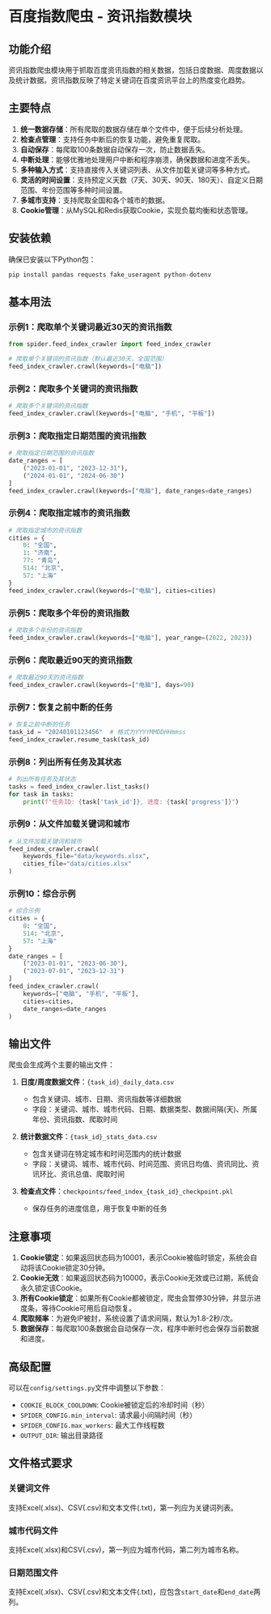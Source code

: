 # 百度指数爬虫 - 资讯指数模块

## 功能介绍

资讯指数爬虫模块用于抓取百度资讯指数的相关数据，包括日度数据、周度数据以及统计数据。资讯指数反映了特定关键词在百度资讯平台上的热度变化趋势。

## 主要特点

1. **统一数据存储**：所有爬取的数据存储在单个文件中，便于后续分析处理。
2. **检查点管理**：支持任务中断后的恢复功能，避免重复爬取。
3. **自动保存**：每爬取100条数据自动保存一次，防止数据丢失。
4. **中断处理**：能够优雅地处理用户中断和程序崩溃，确保数据和进度不丢失。
5. **多种输入方式**：支持直接传入关键词列表、从文件加载关键词等多种方式。
6. **灵活的时间设置**：支持预定义天数（7天、30天、90天、180天）、自定义日期范围、年份范围等多种时间设置。
7. **多城市支持**：支持爬取全国和各个城市的数据。
8. **Cookie管理**：从MySQL和Redis获取Cookie，实现负载均衡和状态管理。

## 安装依赖

确保已安装以下Python包：

```bash
pip install pandas requests fake_useragent python-dotenv
```

## 基本用法

### 示例1：爬取单个关键词最近30天的资讯指数

```python
from spider.feed_index_crawler import feed_index_crawler

# 爬取单个关键词的资讯指数（默认最近30天，全国范围）
feed_index_crawler.crawl(keywords=["电脑"])
```

### 示例2：爬取多个关键词的资讯指数

```python
# 爬取多个关键词的资讯指数
feed_index_crawler.crawl(keywords=["电脑", "手机", "平板"])
```

### 示例3：爬取指定日期范围的资讯指数

```python
# 爬取指定日期范围的资讯指数
date_ranges = [
    ("2023-01-01", "2023-12-31"),
    ("2024-01-01", "2024-06-30")
]
feed_index_crawler.crawl(keywords=["电脑"], date_ranges=date_ranges)
```

### 示例4：爬取指定城市的资讯指数

```python
# 爬取指定城市的资讯指数
cities = {
    0: "全国",
    1: "济南",
    77: "青岛",
    514: "北京",
    57: "上海"
}
feed_index_crawler.crawl(keywords=["电脑"], cities=cities)
```

### 示例5：爬取多个年份的资讯指数

```python
# 爬取多个年份的资讯指数
feed_index_crawler.crawl(keywords=["电脑"], year_range=(2022, 2023))
```

### 示例6：爬取最近90天的资讯指数

```python
# 爬取最近90天的资讯指数
feed_index_crawler.crawl(keywords=["电脑"], days=90)
```

### 示例7：恢复之前中断的任务

```python
# 恢复之前中断的任务
task_id = "20240101123456"  # 格式为YYYYMMDDHHmmss
feed_index_crawler.resume_task(task_id)
```

### 示例8：列出所有任务及其状态

```python
# 列出所有任务及其状态
tasks = feed_index_crawler.list_tasks()
for task in tasks:
    print(f"任务ID: {task['task_id']}, 进度: {task['progress']}")
```

### 示例9：从文件加载关键词和城市

```python
# 从文件加载关键词和城市
feed_index_crawler.crawl(
    keywords_file="data/keywords.xlsx",
    cities_file="data/cities.xlsx"
)
```

### 示例10：综合示例

```python
# 综合示例
cities = {
    0: "全国",
    514: "北京",
    57: "上海"
}
date_ranges = [
    ("2023-01-01", "2023-06-30"),
    ("2023-07-01", "2023-12-31")
]
feed_index_crawler.crawl(
    keywords=["电脑", "手机", "平板"],
    cities=cities,
    date_ranges=date_ranges
)
```

## 输出文件

爬虫会生成两个主要的输出文件：

1. **日度/周度数据文件**：`{task_id}_daily_data.csv`
   - 包含关键词、城市、日期、资讯指数等详细数据
   - 字段：关键词、城市、城市代码、日期、数据类型、数据间隔(天)、所属年份、资讯指数、爬取时间

2. **统计数据文件**：`{task_id}_stats_data.csv`
   - 包含关键词在特定城市和时间范围内的统计数据
   - 字段：关键词、城市、城市代码、时间范围、资讯日均值、资讯同比、资讯环比、资讯总值、爬取时间

3. **检查点文件**：`checkpoints/feed_index_{task_id}_checkpoint.pkl`
   - 保存任务的进度信息，用于恢复中断的任务

## 注意事项

1. **Cookie锁定**：如果返回状态码为10001，表示Cookie被临时锁定，系统会自动将该Cookie锁定30分钟。
2. **Cookie无效**：如果返回状态码为10000，表示Cookie无效或已过期，系统会永久锁定该Cookie。
3. **所有Cookie锁定**：如果所有Cookie都被锁定，爬虫会暂停30分钟，并显示进度条，等待Cookie可用后自动恢复。
4. **爬取频率**：为避免IP被封，系统设置了请求间隔，默认为1.8-2秒/次。
5. **数据保存**：每爬取100条数据会自动保存一次，程序中断时也会保存当前数据和进度。

## 高级配置

可以在`config/settings.py`文件中调整以下参数：

- `COOKIE_BLOCK_COOLDOWN`: Cookie被锁定后的冷却时间（秒）
- `SPIDER_CONFIG.min_interval`: 请求最小间隔时间（秒）
- `SPIDER_CONFIG.max_workers`: 最大工作线程数
- `OUTPUT_DIR`: 输出目录路径

## 文件格式要求

### 关键词文件

支持Excel(.xlsx)、CSV(.csv)和文本文件(.txt)，第一列应为关键词列表。

### 城市代码文件

支持Excel(.xlsx)和CSV(.csv)，第一列应为城市代码，第二列为城市名称。

### 日期范围文件

支持Excel(.xlsx)、CSV(.csv)和文本文件(.txt)，应包含`start_date`和`end_date`两列。 
